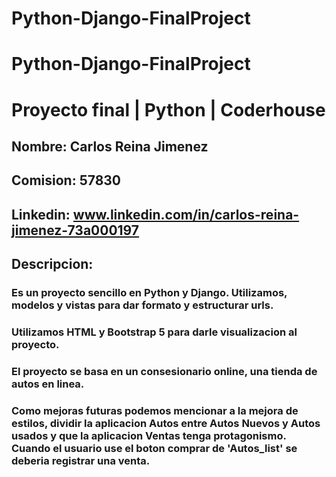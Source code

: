 # Python-Django-FinalProject
# Python-Django-FinalProject
# Proyecto final | Python | Coderhouse
## Nombre: Carlos Reina Jimenez
## Comision: 57830
## Linkedin: www.linkedin.com/in/carlos-reina-jimenez-73a000197
## Descripcion:
### Es un proyecto sencillo en Python y Django. Utilizamos, modelos y vistas para dar formato y estructurar urls.
### Utilizamos HTML y Bootstrap 5 para darle visualizacion al proyecto.
### El proyecto se basa en un consesionario online, una tienda de autos en linea.
### Como mejoras futuras podemos mencionar a la mejora de estilos, dividir la aplicacion Autos entre Autos Nuevos y Autos usados y que la aplicacion Ventas tenga protagonismo. Cuando el usuario use el boton comprar de 'Autos_list' se deberia registrar una venta.
